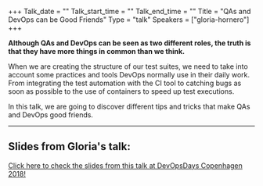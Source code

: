 +++
Talk_date = ""
Talk_start_time = ""
Talk_end_time = ""
Title = "QAs and DevOps can be Good Friends"
Type = "talk"
Speakers = ["gloria-hornero"]
+++

**Although QAs and DevOps can be seen as two different roles, the truth is that they have more things in common than we think.**

When we are creating the structure of our test suites, we need to take into account some practices and tools DevOps normally use in their daily work. From integrating the test automation with the CI tool to catching bugs as soon as possible to the use of containers to speed up test executions.

In this talk, we are going to discover different tips and tricks that make QAs and DevOps good friends.

<hr>

<h2>Slides from Gloria's talk:</h2>

[Click here to check the slides from this talk at DevOpsDays Copenhagen 2018!](https://drive.google.com/open?id=14PwgXiFxj8wW8mrcWqVblZfe0wWZrBm4)
